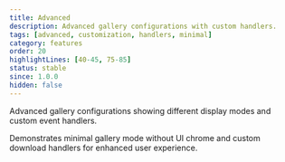 ```yaml
---
title: Advanced
description: Advanced gallery configurations with custom handlers.
tags: [advanced, customization, handlers, minimal]
category: features
order: 20
highlightLines: [40-45, 75-85]
status: stable
since: 1.0.0
hidden: false
---
```


Advanced gallery configurations showing different display modes and custom event handlers.

Demonstrates minimal gallery mode without UI chrome and custom download handlers for enhanced user experience.
